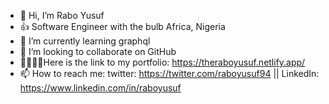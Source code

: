 - 👋 Hi, I’m Rabo Yusuf
- 👍 Software Engineer with the bulb Africa, Nigeria
- 🌱 I’m currently learning graphql
- 💞️ I’m looking to collaborate on GitHub
- 👨‍👩‍👧‍👦Here is the link to my portfolio: https://theraboyusuf.netlify.app/
- 📫 How to reach me: twitter: https://twitter.com/raboyusuf94 || LinkedIn: https://www.linkedin.com/in/raboyusuf
